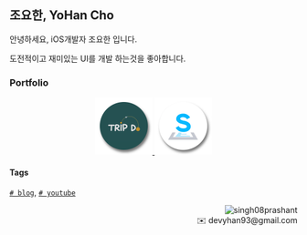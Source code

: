 ## 조요한, YoHan Cho
안녕하세요, iOS개발자 조요한 입니다.

도전적이고 재미있는 UI를 개발 하는것을 좋아합니다.

### Portfolio

<p align="center">
    <a href="https://github.com/devyhan93/TripDo">
        <img width="100" src="./images/TripDo.png">
    </a>
    </div>
    <a href="https://github.com/SoFastCar/sofastcar-iOS">
        <img width="100" src="./images/SoFastCar.png">
    </a>
<p>

#### Tags
[`# blog`](https://devyhan93.github.io), [`# youtube`](https://www.youtube.com/channel/UCHDe6Lsal0c5PhAwtH1j3Cg?view_as=subscriber)

<p align="right">
    <img src="https://komarev.com/ghpvc/?username=devyhan93" alt="singh08prashant" />
    <br/>
    <span>
        ✉️ devyhan93@gmail.com
    </span>
</p>
